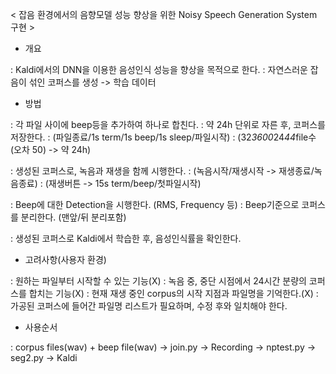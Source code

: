 < 잡음 환경에서의 음향모델 성능 향상을 위한 Noisy Speech Generation System 구현 >

- 개요

: Kaldi에서의 DNN을 이용한 음성인식 성능을 향상을 목적으로 한다.
: 자연스러운 잡음이 섞인 코퍼스를 생성 -> 학습 데이터

- 방법

: 각 파일 사이에 beep등을 추가하여 하나로 합친다.
: 약 24h 단위로 자른 후, 코퍼스를 저장한다. 
: (파일종료/1s term/1s beep/1s sleep/파일시작)
: (32*3600*24*44*file수(오차 50) -> 약 24h)

: 생성된 코퍼스로, 녹음과 재생을 함께 시행한다.
: (녹음시작/재생시작 -> 재생종료/녹음종료)
: (재생버튼 -> 15s term/beep/첫파일시작)

: Beep에 대한 Detection을 시행한다. (RMS, Frequency 등)
: Beep기준으로 코퍼스를 분리한다. (맨앞/뒤 분리포함)

: 생성된 코퍼스로 Kaldi에서 학습한 후, 음성인식률을 확인한다.

- 고려사항(사용자 환경)

: 원하는 파일부터 시작할 수 있는 기능(X)
: 녹음 중, 중단 시점에서 24시간 분량의 코퍼스를 합치는 기능(X)
: 현재 재생 중인 corpus의 시작 지점과 파일명을 기억한다.(X)
: 가공된 코퍼스에 들어간 파일명 리스트가 필요하며, 수정 후와 일치해야 한다.

- 사용순서

: corpus files(wav) + beep file(wav) -> join.py -> Recording -> nptest.py -> seg2.py -> Kaldi


